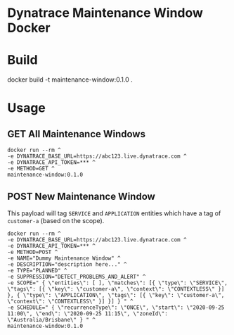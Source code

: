 # Dynatrace Maintenance Window Docker

# Build
docker build -t maintenance-window:0.1.0 .

# Usage

## GET All Maintenance Windows
```
docker run --rm ^
-e DYNATRACE_BASE_URL=https://abc123.live.dynatrace.com ^
-e DYNATRACE_API_TOKEN=*** ^
-e METHOD=GET ^
maintenance-window:0.1.0
```

## POST New Maintenance Window
This payload will tag `SERVICE` and `APPLICATION` entities which have a tag of `customer-a` (based on the scope).

```
docker run --rm ^
-e DYNATRACE_BASE_URL=https://abc123.live.dynatrace.com ^
-e DYNATRACE_API_TOKEN=*** ^
-e METHOD=POST ^
-e NAME="Dummy Maintenance Window" ^
-e DESCRIPTION="description here..." ^
-e TYPE="PLANNED" ^
-e SUPPRESSION="DETECT_PROBLEMS_AND_ALERT" ^
-e SCOPE=" { \"entities\": [ ], \"matches\": [{ \"type\": \"SERVICE\", \"tags\": [{ \"key\": \"customer-a\", \"context\": \"CONTEXTLESS\" }] }, { \"type\": \"APPLICATION\", \"tags\": [{ \"key\": \"customer-a\", \"context\": \"CONTEXTLESS\" }] }] } " ^
-e SCHEDULE=" { \"recurrenceType\": \"ONCE\", \"start\": \"2020-09-25 11:00\", \"end\": \"2020-09-25 11:15\", \"zoneId\": \"Australia/Brisbane\" } " ^
maintenance-window:0.1.0
```